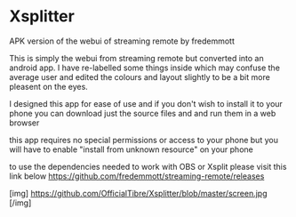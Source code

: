 # Xsplitter
APK version of the webui of streaming remote by fredemmott


This is simply the webui from streaming remote but converted into an android app.
I have re-labelled some things inside which may confuse the average user and edited the colours and layout slightly to be a bit more pleasent on the eyes.

I designed this app for ease of use and if you don't wish to install it to your phone
you can download just the source files and and run them in a web browser

this app requires no special permissions or access to your phone but you will have to enable "install from unknown resource" on your phone

to use the dependencies needed to work with OBS or Xsplit please visit this link below
https://github.com/fredemmott/streaming-remote/releases


[img] https://github.com/OfficialTibre/Xsplitter/blob/master/screen.jpg [/img]
